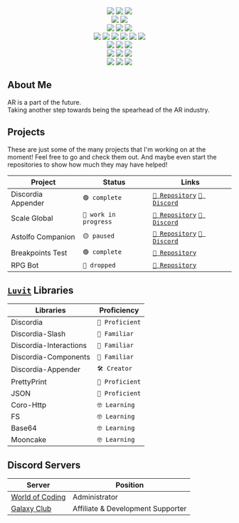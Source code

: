 <div align="center">
	<img src="https://img.shields.io/badge/-HTML5-E34F26?logo=html5&logoColor=fff&style=for-the-badge" />
	<img src="https://img.shields.io/badge/-CSS3-1572B6?logo=css3&logoColor=fff&style=for-the-badge" />
	<img src="https://img.shields.io/badge/-Markdown-000000?logo=css3&logoColor=fff&style=for-the-badge" />
	<br>
	<img src="https://img.shields.io/badge/-JSON-000000?logo=json&logoColor=fff&style=for-the-badge" />
	<img src="https://img.shields.io/badge/-MongoDB-47A248?logo=mongodb&logoColor=fff&style=for-the-badge" />
	<br>
	<img src="https://img.shields.io/badge/-Node.js-339933?logo=node.js&logoColor=fff&style=for-the-badge" />
	<img src="https://img.shields.io/badge/-Axios.js-5A29E4?logo=axios&logoColor=fff&style=for-the-badge" />
	<img src="https://img.shields.io/badge/-Express.js-000000?logo=express&logoColor=fff&style=for-the-badge" />
	<br>
	<img src="https://img.shields.io/badge/-Lua-2C2D72?logo=lua&logoColor=fff&style=for-the-badge" />
	<img src="https://img.shields.io/badge/-JavaScript-F7DF1E?logo=javascript&logoColor=000&style=for-the-badge" />
	<img src="https://img.shields.io/badge/-C%20Sharp-239120?logo=c-sharp&logoColor=fff&style=for-the-badge" />
	<img src="https://res.cloudinary.com/practicaldev/image/fetch/s--KR6jSVNe--/c_limit%2Cf_auto%2Cfl_progressive%2Cq_auto%2Cw_880/https://img.shields.io/badge/Java-ED8B00%3Fstyle%3Dfor-the-badge%26logo%3Djava%26logoColor%3Dwhite">
	<img src="https://img.shields.io/badge/-Kotlin-7F52FF?logo=kotlin&logoColor=fff&style=for-the-badge" />
	<img src="https://img.shields.io/badge/-Rust-000000?logo=rust&logoColor=fff&style=for-the-badge" />
	<br>
	<img src="https://img.shields.io/badge/-Visual%20Studio-5C2D91?logo=visual-studio&logoColor=fff&style=for-the-badge" />
	<img src="https://img.shields.io/badge/-Android%20Studio-3DDC84?logo=android-studio&logoColor=fff&style=for-the-badge" />
	<img src="https://img.shields.io/badge/-Unity-FFFFFF?logo=unity&logoColor=000&style=for-the-badge" />
	<br>
	<img src="https://img.shields.io/badge/-Visual%20Studio%20Code-007ACC?logo=visual-studio-code&logoColor=fff&style=for-the-badge" />
	<img src="https://img.shields.io/badge/-Sublime%20Text-FF9800?logo=sublime-text&logoColor=fff&style=for-the-badge" />
	<img src="https://img.shields.io/badge/-Atom-66595C?logo=atom&logoColor=fff&style=for-the-badge" />
	<br>
	<img src="https://img.shields.io/badge/-Ubuntu-E95420?logo=ubuntu&logoColor=fff&style=for-the-badge" />
	<img src="https://img.shields.io/badge/-Windows%2011-0078D4?logo=windows-11&logoColor=fff&style=for-the-badge" />
	<img src="https://img.shields.io/badge/-Android-3DDC84?logo=android&logoColor=fff&style=for-the-badge" />
</div>

## About Me

AR is a part of the future.<br>
Taking another step towards being the spearhead of the AR industry.

## Projects

These are just some of the many projects that I'm working
on at the moment! Feel free to go and check them out.
And maybe even start the repositories to show how much
they may have helped!

| Project | Status | Links |
| ----- | ----- | ----- |
| Discordia Appender | `🟢 complete` | [`🔗 Repository`](https://github.com/saint-deity/discordia-appender) [`🔗 Discord`](https://discord.gg/program) |
| Scale Global | `🔵 work in progress` | [`🔗 Repository`](https://github.com/saint-deity/scale-global) [`🔗 Discord`](https://discord.gg/gods-club)|
| Astolfo Companion | `🟡 paused` | [`🔗 Repository`](https://github.com/saint-deity/astolfo-companion) [`🔗 Discord`](https://discord.gg/program) |
| Breakpoints Test | `🟢 complete` | [`🔗 Repository`](https://github.com/saint-deity/breakpoints) |
| RPG Bot | `🔴 dropped` | [`🔗 Repository`](https://github.com/saint-deity/rpg-bot) |

## [`Luvit`](https://luvit.io) Libraries

| Libraries | Proficiency |
| ----- | ----- |
| Discordia | `💪 Proficient` |
| Discordia-Slash | `🤔 Familiar` |
| Discordia-Interactions | `🤔 Familiar` |
| Discordia-Components | `🤔 Familiar` 
| Discordia-Appender | `🛠️ Creator` |
| PrettyPrint | `💪 Proficient` |
| JSON | `💪 Proficient` |
| Coro-Http | `🤓 Learning` |
| FS | `🤓 Learning` |
| Base64 | `🤓 Learning` |
| Mooncake | `🤓 Learning` |

## Discord Servers

| Server | Position |
| ----- | ----- |
| [World of Coding](https://discord.gg/program) | Administrator |
| [Galaxy Club](https://discord.gg/pZ8D8vqRqX) | Affiliate & Development Supporter |
